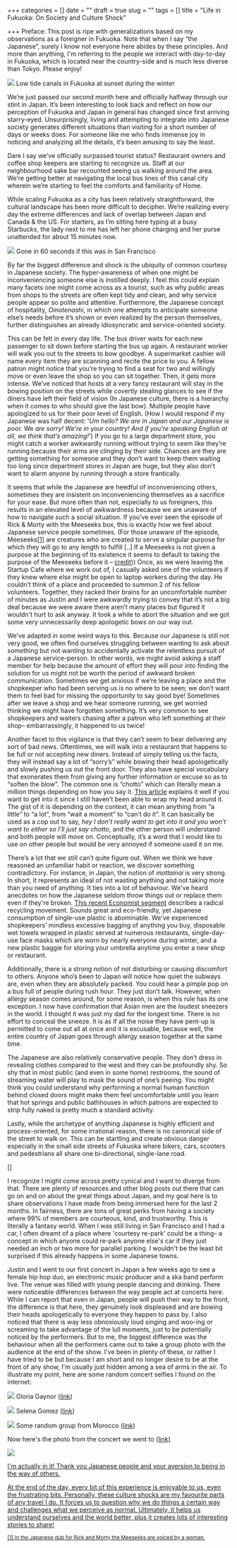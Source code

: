 +++
categories = []
date = ""
draft = true
slug = ""
tags = []
title = "Life in Fukuoka: On Society and Culture Shock"

+++
Preface: This post is ripe with generalizations based on my observations as a foreigner in Fukuoka. Note that when I say “the Japanese”, surely I know not everyone here abides by these principles. And more than anything, I'm referring to the people we interact with day-to-day in Fukuoka, which is located near the country-side and is much less diverse than Tokyo. Please enjoy!

![](/uploads/IMG_20190316_181941.jpg)
<span class="caption">Low tide canals in Fukuoka at sunset during the winter</span>

We’re just passed our second month here and officially halfway through our stint in Japan. It’s been interesting to look back and reflect on how our perception of Fukuoka and Japan in general has changed since first arriving starry-eyed. Unsurprisingly, living and attempting to integrate into Japanese society generates different situations than visiting for a short number of days or weeks does. For someone like me who finds immense joy in noticing and analyzing all the details, it’s been amusing to say the least.

Dare I say we’ve officially surpassed tourist status? Restaurant owners and coffee shop keepers are starting to recognize us. Staff at our neighbourhood sake bar recounted seeing us walking around the area. We’re getting better at navigating the local bus lines of this canal city wherein we’re starting to feel the comforts and familiarity of Home.

While scaling Fukuoka as a city has been relatively straightforward, the cultural landscape has been more difficult to decipher. We’re realizing every day the extreme differences and lack of overlap between Japan and Canada & the US. For starters, as I’m sitting here typing at a busy Starbucks, the lady next to me has left her phone charging and her purse unattended for about 15 minutes now.

![](/uploads/MVIMG_20190328_154046.jpg)
<span class="caption">Gone in 60 seconds if this was in San Francisco</span>

By far the biggest difference and shock is the ubiquity of common courtesy in Japanese society. The hyper-awareness of when one might be inconveniencing someone else is instilled deeply. I feel this could explain many facets one might come across as a tourist, such as why public areas from shops to the streets are often kept tidy and clean, and why service people appear so polite and attentive. Furthermore, the Japanese concept of hospitality, _Omotenashi_, in which one attempts to anticipate someone else’s needs before it’s shown or even realized by the person themselves, further distinguishes an already idiosyncratic and service-oriented society.

This can be felt in every day life. The bus driver waits for each new passenger to sit down before starting the bus up again. A restaurant worker will walk you out to the streets to bow goodbye. A supermarket cashier will name every item they are scanning and recite the price to you. A fellow patron might notice that you’re trying to find a seat for two and  willingly move or even leave the shop so you can sit together. Then, it gets more intense. We’ve noticed that hosts at a very fancy restaurant will stay in the bowing position on the streets while covertly stealing glances to see if the diners have left their field of vision (In Japanese culture, there is a hierarchy when it comes to who should give the last bow). Multiple people have apologized to us for their poor level of English. (How I would respond if my Japanese was half decent: '_Um hello? We are in Japan and our Japanese is poor._ We _are sorry! We’re in_ your _country! And if you’re speaking English at all, we think that’s amazing!'_) If you go to a large department store, you might catch a worker awkwardly running without trying to seem like they’re running because their arms are clinging by their side. Chances are they are getting something for someone and they don’t want to keep them waiting too long since department stores in Japan are huge, but they also don’t want to alarm anyone by running through a store frantically.

It seems that while the Japanese are heedful of inconveniencing others, sometimes they are insistent on inconveniencing themselves as a sacrifice for your ease. But more often than not, especially to us foreigners, this results in an elevated level of awkwardness because we are unaware of how to navigate such a social situation. If you’ve ever seen the episode of Rick & Morty with the Meeseeks box, this is exactly how we feel about Japanese service people sometimes. (For those unaware of the episode, Meeseeks<a href="#footnotes">\[1\]</a> are creatures who are created to serve a singular purpose for which they will go to any length to fulfill \[..\] If a Meeseeks is not given a purpose at the beginning of its existence it seems to default to taking the purpose of the Meeseeks before it – <a href="https://rickandmorty.fandom.com/wiki/Mr._Meeseeks" target="_blank">credit</a>))  Once, as we were leaving the Startup Cafe where we work out of, I casually asked one of the volunteers if they knew where else might be open to laptop workers during the day. He couldn’t think of a place and proceeded to summon 2 of his fellow volunteers. Together, they racked their brains for an uncomfortable number of minutes as Justin and I were awkwardly trying to convey that it’s not a big deal because we were aware there aren’t many places but figured it wouldn't hurt to ask anyway. It took a while to abort the situation and we got some very unnecessarily deep apologetic bows on our way out.

We’ve adapted in some weird ways to this. Because our Japanese is still not very good, we often find ourselves struggling between wanting to ask about something but not wanting to accidentally activate the relentless pursuit of a Japanese service-person. In other words, we might avoid asking a staff member for help because the amount of effort they will pour into finding the solution for us might not be worth the period of awkward broken communication.  Sometimes we get anxious if we’re leaving a place and the shopkeeper who had been serving us is no where to be seen; we don’t want them to feel bad for missing the opportunity to say good bye! Sometimes after we leave a shop and we hear someone running, we get worried thinking we might have forgotten something. It’s very common to see shopkeepers and waiters chasing after a patron who left something at their shop– embarrassingly, it happened to us twice!

Another facet to this vigilance is that they can’t seem to bear delivering any sort of bad news. Oftentimes, we will walk into a restaurant that happens to be full or not accepting new diners. Instead of simply telling us the facts, they will instead say a lot of “sorry’s” while bowing their head apologetically and slowly pushing us out the front door. They also have special vocabulary that exonerates them from giving any further information or excuse so as to “soften the blow”. The common one is “chotto” which can literally mean a million things depending on how you say it. [This article](https://rickandmorty.fandom.com/wiki/Mr._Meeseeks "https://rickandmorty.fandom.com/wiki/Mr._Meeseeks") explains it well if you want to get into it since I still haven’t been able to wrap my head around it. The gist of it is depending on the context, it can mean anything from “a little” to “a lot”, from “wait a moment” to “can’t do it”. It can basically be used as a cop out to say, _hey I don’t really want to get into it and you won’t want to either so I’ll just say chotto_, and the other person will understand and both people will move on. Conceptually, it’s a word that I would like to use on other people but would be very annoyed if someone used it on me.

There’s a lot that we still can’t quite figure out. When we think we have reasoned an unfamiliar habit or reaction, we discover something contradictory. For instance, in Japan, the notion of _mottainai_ is very strong. In short, it represents an ideal of not wasting anything and not taking more than you need of anything. It ties into a lot of behaviour. We've heard anecdotes on how the Japanese seldom throw things out or replace them even if they're broken. [This recent Economist segment](https://twitter.com/theeconomist/status/913754755507343361?lang=en) describes a radical recycling movement. Sounds great and eco-friendly, yet Japanese consumption of single-use plastic is abominable. We've experienced shopkeepers’ mindless excessive bagging of anything you buy, disposable wet towels wrapped in plastic served at numerous restaurants, single-day-use face masks which are worn by nearly everyone during winter, and a new plastic baggie for storing your umbrella anytime you enter a new shop or restaurant.

Additionally, there is a strong notion of not disturbing or causing discomfort to others. Anyone who’s been to Japan will notice how quiet the subways are, even when they are absolutely packed. You could hear a pimple pop on a bus full of people during rush hour. They just don’t talk. However, when allergy season comes around, for some reason, is when this rule has its one exception. I now have confirmation that Asian men are the loudest sneezers in the world. I thought it was just my dad for the longest time. There is no effort to conceal the sneeze. It is as if all the noise they have pent-up is permitted to come out all at once and it is excusable, because well, the entire country of Japan goes through allergy season together at the same time.

The Japanese are also relatively conservative people. They don’t dress in revealing clothes compared to the west and they can be profoundly shy. So shy that in most public (and even in some home) restrooms, the sound of streaming water will play to mask the sound of one’s peeing. You might think you could understand why performing a normal human function behind closed doors might make them feel uncomfortable until you learn that hot springs and public bathhouses in which patrons are expected to strip fully naked is pretty much a standard activity.

Lastly, while the archetype of anything Japanese is highly efficient and process-oriented, for some irrational reason, there is no canonical side of the street to walk on. This can be startling and create obvious danger especially in the small side streets of Fukuoka where bikers, cars, scooters and pedestrians all share one bi-directional, single-lane road.

\[\]

I recognize I might come across pretty cynical and I want to diverge from that. There are plenty of resources and other blog posts out there that can go on and on about the great things about Japan, and my goal here is to share observations I have made from being immersed here for the last 2 months. In fairness, there are tons of great perks from having a society where 99% of members are courteous, kind, and trustworthy. This is literally a fantasy world. When I was still living in San Francisco and I had a car, I often dreamt of a place where 'courtesy re-park' could be a thing– a concept in which anyone could re-park anyone else's car if they just needed an inch or two more for parallel parking. I wouldn't be the least bit surprised if this already happens in some Japanese towns.

Justin and I went to our first concert in Japan a few weeks ago to see a female hip hop duo, an electronic music producer and a ska band perform live. The venue was filled with young people dancing and drinking. There were noticeable differences between the way people act at concerts here. While I can report that even in Japan, people will push their way to the front, the difference is that here, they genuinely look displeased and are bowing their heads apologetically to everyone they happen to pass by. I also noticed that there is way less obnoxiously loud singing and woo-ing or screaming to take advantage of the lull moments, just to be potentially noticed by the performers. But to me, the biggest difference was the behaviour when all the performers came out to take a group photo with the audience at the end of the show. I've been in plenty of these, or rather I have tried to be but because I am short and no longer desire to be at the front of any show, I'm usually just hidden among a sea of arms in the air. To illustrate my point, here are some random concert selfies I found on the internet:

![](/uploads/CMtgeL2WEAEiGTr.jpeg)
<span class="caption">Gloria Gaynor (<a href="https://twitter.com/gloriagaynor/status/633706245032144896">link</a>)</a>

![](/uploads/selena.jpg) <span class="caption">Selena Gomez (<a href="https://www.instagram.com/p/BFp4_l3ujLU/" target="_blank">link</a>)</span>

![](/uploads/544947_10152488638743806_2699667185578059831_n.jpg)
<span class="caption">Some random group from Morocco (<a href="https://moroccosmodernlife.wordpress.com">link</a>)</a>

Now here's the photo from the concert we went to (<a href="https://twitter.com/aboutmusicjp/status/1107642086306648065/photo/1">link)

![](/uploads/D18imRwVYAE8ghC.jpeg)

I'm actually in it! Thank you Japanese people and your aversion to being in the way of others.

At the end of the day, every bit of this experience is enjoyable to us, even the frustrating bits. Personally, these culture shocks are my favourite parts of any travel I do. It forces us to question why we do things a certain way and challenges what we perceive as normal. Ultimately, it helps us understand ourselves and the world better, plus it creates lots of interesting stories to share!

<small id="footnotes">[1] In the Japanese dub for Rick and Morty the Meeseeks are voiced by a woman.</small>
